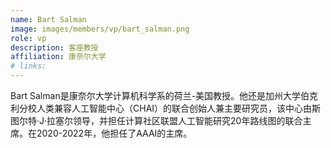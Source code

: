 ```yaml
---
name: Bart Salman
image: images/members/vp/bart_salman.png
role: vp
description: 客座教授
affiliation: 康奈尔大学
# links:
---
```


Bart Salman是康奈尔大学计算机科学系的荷兰-美国教授。他还是加州大学伯克利分校人类兼容人工智能中心（CHAI）的联合创始人兼主要研究员，该中心由斯图尔特·J·拉塞尔领导，并担任计算社区联盟人工智能研究20年路线图的联合主席。在2020-2022年，他担任了AAAI的主席。